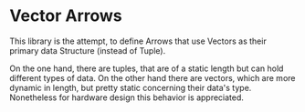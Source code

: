 # Vector Arrows
This library is the attempt, to define Arrows that use Vectors as their
primary data Structure (instead of Tuple). 

On the one hand, there are tuples, that are of a static length but can
hold different types of data. On the other hand there are vectors, which
are more dynamic in length, but pretty static concerning their data's 
type. Nonetheless for hardware design this behavior is appreciated.
